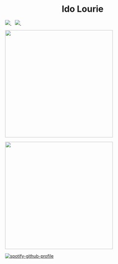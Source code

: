 <h1 align='center'>
  Ido Lourie
</h1>




<p>
  
  <a href="https://www.linkedin.com/in/ido-lourie-information-systems/">
    <img src="https://img.shields.io/badge/linkedin-%230077B5.svg?&style=for-the-badge&logo=linkedin&logoColor=white" />
  </a>&nbsp;&nbsp;
  <a href="https://open.spotify.com/user/iddolourie?si=04702341cbaa4605">
    <img src="https://img.shields.io/badge/Spotify-1ED760?&style=for-the-badge&logo=spotify&logoColor=white" />        
  </a>&nbsp;&nbsp;
</p>

<p>
  <a href="#"><img src="https://github-readme-stats.vercel.app/api?username=idolou&show_icons=true&count_private=true&theme=dark" width="350"></a>
</p>

<p>
  <a href="#"><img src="https://github-readme-stats.vercel.app/api/top-langs/?username=idolou&layout=compact&title_color=007bff&text_color=e7e7e7&icon_color=007bff&bg_color=171c28" width="350"></a>
</p>


[![spotify-github-profile](https://spotify-github-profile.vercel.app/api/view?uid=iddolourie&cover_image=true&theme=default&bar_color=53b14f&bar_color_cover=false)](https://spotify-github-profile.vercel.app/api/view?uid=iddolourie&redirect=true)


<!--
**idolou/idolou** is a ✨ _special_ ✨ repository because its `README.md` (this file) appears on your GitHub profile.

Here are some ideas to get you started:

- 🔭 I’m currently working on ...
- 🌱 I’m currently learning ...
- 👯 I’m looking to collaborate on ...
- 🤔 I’m looking for help with ...
- 💬 Ask me about ...
- 📫 How to reach me: ...
- 😄 Pronouns: ...
- ⚡ Fun fact: ...
-->

